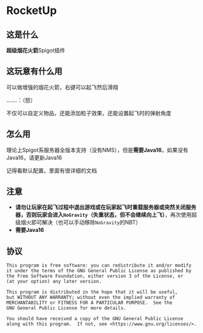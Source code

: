 # RocketUp

## 这是什么

**超级烟花火箭**Spigot插件

## 这玩意有什么用

可以做增强的烟花火箭，右键可以起飞然后滑翔

<img src="https://static.wikia.nocookie.net/minecraft_zh_gamepedia/images/6/6f/Elytra_JE2_BE2.png/revision/latest/scale-to-width-down/150?cb=20200612161322" alt="Elytra JE2 BE2.png" style="zoom: 20%;" />：（怒）

不仅可以自定义物品，还能添加粒子效果，还能设置起飞时的弹射角度

## 怎么用

理论上Spigot系服务器全版本支持（没有NMS），但是**需要Java16**，如果没有Java16，请更新Java16

记得看默认配置，里面有很详细的文档

## 注意

- **请勿让玩家在起飞过程中退出游戏或在玩家起飞时重载服务器或突然关闭服务器，否则玩家会进入`NoGravity`（失重状态，但不会继续向上飞）**，再次使用超级烟火即可解决（也可以手动移除`NoGravity`的NBT）
- **需要Java16**

## 协议

```
This program is free software: you can redistribute it and/or modify
it under the terms of the GNU General Public License as published by
the Free Software Foundation, either version 3 of the License, or
(at your option) any later version.

This program is distributed in the hope that it will be useful,
but WITHOUT ANY WARRANTY; without even the implied warranty of
MERCHANTABILITY or FITNESS FOR A PARTICULAR PURPOSE.  See the
GNU General Public License for more details.

You should have received a copy of the GNU General Public License
along with this program.  If not, see <https://www.gnu.org/licenses/>.
```



